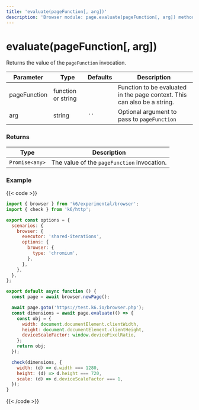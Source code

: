 ```yaml
---
title: 'evaluate(pageFunction[, arg])'
description: 'Browser module: page.evaluate(pageFunction[, arg]) method'
---
```


# evaluate(pageFunction[, arg])

Returns the value of the `pageFunction` invocation.

<TableWithNestedRows>

| Parameter    | Type               | Defaults | Description                                                              |
| ------------ | ------------------ | -------- | ------------------------------------------------------------------------ |
| pageFunction | function or string |          | Function to be evaluated in the page context. This can also be a string. |
| arg          | string             | `''`     | Optional argument to pass to `pageFunction`                              |

</TableWithNestedRows>

### Returns

| Type           | Description                                 |
| -------------- | ------------------------------------------- |
| `Promise<any>` | The value of the `pageFunction` invocation. |

### Example

{{< code >}}

<!-- eslint-skip -->

```javascript
import { browser } from 'k6/experimental/browser';
import { check } from 'k6/http';

export const options = {
  scenarios: {
    browser: {
      executor: 'shared-iterations',
      options: {
        browser: {
          type: 'chromium',
        },
      },
    },
  },
};

export default async function () {
  const page = await browser.newPage();

  await page.goto('https://test.k6.io/browser.php');
  const dimensions = await page.evaluate(() => {
    const obj = {
      width: document.documentElement.clientWidth,
      height: document.documentElement.clientHeight,
      deviceScaleFactor: window.devicePixelRatio,
    };
    return obj;
  });

  check(dimensions, {
    width: (d) => d.width === 1280,
    height: (d) => d.height === 720,
    scale: (d) => d.deviceScaleFactor === 1,
  });
}
```

{{< /code >}}
